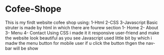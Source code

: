 # Cofee-Shope
This is my firdt website cofee shop 
using:
1-Html
2-CSS
3-Javascript
Basic struter is made by html in which there are fourew section
1- Home
2- About 
3- Menu 
4- Contact
 Using CSS i made it it responsive user-friend and make the website look beautiful as you see
 Javascript used little bit by which i madw the menu button for mobile user if u click the button thgen the nav-bar will be show
